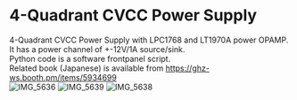 # 4-Quadrant CVCC Power Supply

4-Quadrant CVCC Power Supply with LPC1768 and LT1970A power OPAMP.<br>
It has a power channel of +-12V/1A source/sink.<br>
Python code is a software frontpanel script.<br>
Related book (Japanese) is available from https://ghz-ws.booth.pm/items/5934699 <br>
![IMG_5636](https://github.com/ghz-ws/LPC1768-High-power-Bipolar-PSU/assets/52226620/57194c0f-98d1-42af-89bf-8651518150d4)
![IMG_5639](https://github.com/ghz-ws/LPC1768-High-power-Bipolar-PSU/assets/52226620/32dd1b1f-7e2b-4d2b-aab0-893bdaba33a9)
![IMG_5638](https://github.com/ghz-ws/LPC1768-High-power-Bipolar-PSU/assets/52226620/6217d91f-026a-4aa2-9b8a-e6d8139972f1)
